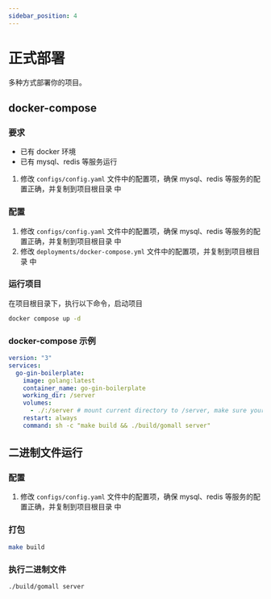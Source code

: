 ```yaml
---
sidebar_position: 4
---
```


# 正式部署

多种方式部署你的项目。

## docker-compose

### 要求

- 已有 docker 环境
- 已有 mysql、redis 等服务运行

1. 修改 `configs/config.yaml` 文件中的配置项，确保 mysql、redis 等服务的配置正确，并复制到项目根目录 中

### 配置

1. 修改 `configs/config.yaml` 文件中的配置项，确保 mysql、redis 等服务的配置正确，并复制到项目根目录 中
2. 修改 `deployments/docker-compose.yml` 文件中的配置项，并复制到项目根目录 中

### 运行项目

在项目根目录下，执行以下命令，启动项目

```sh
docker compose up -d
```

### docker-compose 示例

```yml
version: "3"
services:
  go-gin-boilerplate:
    image: golang:latest
    container_name: go-gin-boilerplate
    working_dir: /server
    volumes:
      - ./:/server # mount current directory to /server, make sure your docker-compose.yml is in the root of your project
    restart: always
    command: sh -c "make build && ./build/gomall server"
```

## 二进制文件运行

### 配置

1. 修改 `configs/config.yaml` 文件中的配置项，确保 mysql、redis 等服务的配置正确，并复制到项目根目录 中

### 打包

```sh
make build
```

### 执行二进制文件

```sh
./build/gomall server
```
